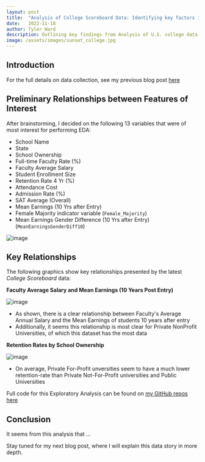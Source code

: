 ```yaml
---
layout: post
title:  "Analysis of College Scoreboard Data: Identifying key factors in Higher Education on student success"
date:   2022-11-18
author: Tyler Ward
description: Outlining key findings from Analysis of U.S. college data, this post helps us show what factors lead to high post grad earnings, student retention, gender equality in enrollment, and more!
image: /assets/images/sunset_college.jpg
---
```



## Introduction


For the full details on data collection, see my previous blog post [here](https://runstats21.github.io/stat-386-projects/2022/10/17/webscraping-post.html)

## Preliminary Relationships between Features of Interest
After brainstorming, I decided on the following 13 variables that were of most interest for performing EDA:
* School Name
* State
* School Ownership
* Full-time Faculty Rate (%)
* Faculty Average Salary
* Student Enrollment Size
* Retention Rate 4 Yr (%)
* Attendance Cost
* Admission Rate (%)
* SAT Average (Overall)
* Mean Earnings (10 Yrs after Entry)
* Female Majority indicator variable (`Female_Majority`)
* Mean Earnings Gender Difference (10 Yrs after Entry) (`MeanEarningsGenderDiff10`)

![image](https://user-images.githubusercontent.com/112500643/202626810-06f8ffcb-7679-4b38-8851-df68c62eaa61.png)


## Key Relationships

The following graphics show key relationships presented by the latest *College Scoreboard* data:


**Faculty Average Salary and Mean Earnings (10 Years Post Entry)**

![image](https://user-images.githubusercontent.com/112500643/202806344-e697d56b-6425-477c-80c3-2eb88c48fa9f.png)

* As shown, there is a clear relationship between Faculty's Average Annual Salary and the Mean Earnings of students 10 years after entry
* Additionally, it seems this relationship is most clear for Private NonProfit Universities, of which this dataset has the most data



**Retention Rates by School Ownership**

![image](https://user-images.githubusercontent.com/112500643/202804126-e3553ecc-a21e-4b98-8a8d-69da21210d1e.png)


* On average, Private For-Profit unversities seem to have a much lower retention-rate than Private Not-For-Profit universities and Public Universities 


Full code for this Exploratory Analysis can be found on [my GitHub repos](https://github.com/runstats21/college-score-card-analysis) [here](https://github.com/runstats21/college-score-card-analysis/blob/main/CollegeScorecardEDA.ipynb)

## Conclusion

It seems from this analysis that ...

Stay tuned for my next blog post, where I will explain this data story in more depth.


